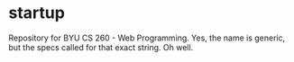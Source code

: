 # startup
Repository for BYU CS 260 - Web Programming.  Yes, the name is generic, but the specs called for that exact string.  Oh well.
